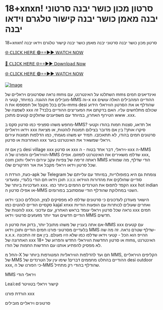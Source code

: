 # 18+xnxn! סרטון מכון כושר יבנה סרטוני יבנה מאמן כושר יבנה קישור טלגרם וידאו יבנה #

18+xnxn! סרטון מכון כושר יבנה סרטוני יבנה מאמן כושר יבנה קישור טלגרם וידאו יבנה

[🌐 𝖢𝖫𝖨𝖢𝖪 𝖧𝖤𝖱𝖤 🟢==►► 𝖶𝖠𝖳𝖢𝖧 𝖭𝖮𝖶](https://3-tanei-pinik.blogspot.com/2025/02/viral-video.html)

[🔴 𝖢𝖫𝖨𝖢𝖪 𝖧𝖤𝖱𝖤 🌐==►► 𝖣𝗈𝗐𝗇𝗅𝗈𝖺𝖽 𝖭𝗈𝗐](https://3-tanei-pinik.blogspot.com/2025/02/viral-video.html)

[🌐 𝖢𝖫𝖨𝖢𝖪 𝖧𝖤𝖱𝖤 🟢==►► 𝖶𝖠𝖳𝖢𝖧 𝖭𝖮𝖶](https://3-tanei-pinik.blogspot.com/2025/02/viral-video.html)

[![Image](https://github.com/user-attachments/assets/ff3b7bd4-415c-4ca3-a6c8-b1f096193c29)](https://3-tanei-pinik.blogspot.com/2025/02/viral-video.html)


נראה שסרטונים ויראליים של mms השתלטו על האינטרנט, עם mms ואינדיאנים חמים מובילים את ההגנה. במיוחד, קטעי ה-MMS וה-x xx ההודיים המהבילים האלה עושים גלים בכל מקום! אל תפספסו את ה-mms desi שהודלף או את הסרטון הוויראלי הידוע לשמצה של xxx שכולם מתלחשים עליו. האם בדקתם את המעריצים ההודיים בלבד? זה הטירוף האחרון, במיוחד עם משפיענים שחולקים קטעים מתוכן www .xxx.

מחפש משהו ספציפי כמו סרטון סקס ב-MMS? אל תדאג, סצנות חמות בהודו וקטעי וידאו ויראליים xxx סיקרו אותך! בין אם מדובר בצילום תמונות לוהטות, או מציאת סרטונים חמים בהודו, לא תתאכזבו. תמיד יש משהו מגמתי, כמו הדלפות תמונות עירום האחרונות או סרטון xxx ויראלי שמשאיר את האינטרנט בוער.

בין אם זה desi village xxx או סרטון xxx ויראלי, דבר אחד בטוח - ה-xxx ה-MMS הוויראליים והפורנו של ה-MMS שדלפו משאירים את האינטרנט לזמזום. אפילו xxx, com ראתה זרימה של צפיות עקב עירום ויראלי ותוכן MMS הודי שדלף, מה שמוודא שכל סרטון וידאו ויראלי מקבל את אור הזרקורים שלו.

כעת, הורדת ה-apk של Telegram צומחת גם היא בפופולריות, במיוחד עם עלייתם של תוכן וידאו חם הודי בלעדי, ומועדוני 𝚡𝚡𝚡 סודיים שחולקים את מהדורות הווידאו העדכניות ביותר של xxx. הקפד לתפוס את הטרנדים החמים ביותר כמו xxx hot indian או אפילו סרטון ה-MMS השנוי במחלוקת שהודלף הודי שמסתובב בפורומים.

הישאר מעודכן לעדכונים כי סרטונים שדלפו לא מפסיקים לצוץ, הכוללים כוכבי וידאו סקסיים הודיים לוהטים כמו kajal xnxx ואחרים שעולים לכותרות עם הופעות הודיות לוהטות של xxx. נראה שכל סרטון ויראלי עומד בראש האחרון, עם עדכוני xxx חמים הודיים חדשים ועוד יותר מזעזעים סרטוני וידאו MMS חדשים.

אם אתה בעניין של משהו מתובל יותר, בדוק את סרטון ה-MMS xxx עם קטעים בלעדיים מסרטוני פורנו חמים הודיים ותוכן וידאו MMS שדלף שטרם נראה. זה מה שה-x.x.x. ההייפ הוא הכל - קטעי וידאו שדלפו כמו שלא היו מעולם. בין אם זה התכונה האחרונה של xxx 18+ או סרטון החדשות הוויראלי החדש והפרוע של mms, האינטרנט לא מפסיק להפתיע אותנו עם החדשות החמות של הודו.

החל מ-X חם ועד להדלפות הוויראליות המטורפות ביותר של MMS, הקליפים הויראליים של MMS ההודיים בהחלט מחממים דברים! שימו עין על הטרנדים של desi outdoor xxx, כי הפורנו של ה-MMS שהודלף בהודי רק מתחיל.

MMS ויראלי הודי

Lea𝚔ed קישור ויראלי בטוויטר

הורדת פורנו xxx

סרטונים ויראליים מובילים
